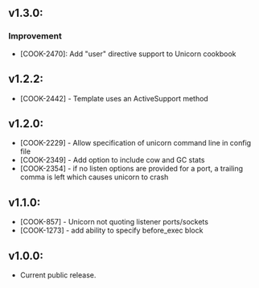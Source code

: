 ## v1.3.0:

### Improvement

- [COOK-2470]: Add "user" directive support to Unicorn cookbook

## v1.2.2:

* [COOK-2442] - Template uses an ActiveSupport method

## v1.2.0:

* [COOK-2229] - Allow specification of unicorn command line in config file
* [COOK-2349] - Add option to include cow and GC stats
* [COOK-2354] - if no listen options are provided for a port, a
  trailing comma is left which causes unicorn to crash

## v1.1.0:

* [COOK-857] - Unicorn not quoting listener ports/sockets
* [COOK-1273] - add ability to specify before_exec block

## v1.0.0:

* Current public release.
